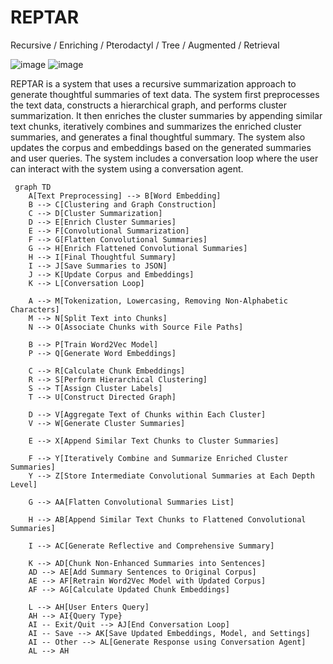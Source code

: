 # REPTAR
Recursive / Enriching / Pterodactyl / Tree / Augmented / Retrieval

![image](https://github.com/EveryOneIsGross/REPTAR/assets/23621140/53afdc05-b4c9-4941-b9f7-3b92b2d25575)
![image](https://github.com/EveryOneIsGross/REPTAR/assets/23621140/50793a9c-4d75-49c9-93ba-cd46671fedd1)

REPTAR is a system that uses a recursive summarization approach to generate thoughtful summaries of text data. The system first preprocesses the text data, constructs a hierarchical graph, and performs cluster summarization. It then enriches the cluster summaries by appending similar text chunks, iteratively combines and summarizes the enriched cluster summaries, and generates a final thoughtful summary. The system also updates the corpus and embeddings based on the generated summaries and user queries. The system includes a conversation loop where the user can interact with the system using a conversation agent.


```mermaid
 graph TD
    A[Text Preprocessing] --> B[Word Embedding]
    B --> C[Clustering and Graph Construction]
    C --> D[Cluster Summarization]
    D --> E[Enrich Cluster Summaries]
    E --> F[Convolutional Summarization]
    F --> G[Flatten Convolutional Summaries]
    G --> H[Enrich Flattened Convolutional Summaries]
    H --> I[Final Thoughtful Summary]
    I --> J[Save Summaries to JSON]
    J --> K[Update Corpus and Embeddings]
    K --> L[Conversation Loop]

    A --> M[Tokenization, Lowercasing, Removing Non-Alphabetic Characters]
    M --> N[Split Text into Chunks]
    N --> O[Associate Chunks with Source File Paths]

    B --> P[Train Word2Vec Model]
    P --> Q[Generate Word Embeddings]

    C --> R[Calculate Chunk Embeddings]
    R --> S[Perform Hierarchical Clustering]
    S --> T[Assign Cluster Labels]
    T --> U[Construct Directed Graph]

    D --> V[Aggregate Text of Chunks within Each Cluster]
    V --> W[Generate Cluster Summaries]

    E --> X[Append Similar Text Chunks to Cluster Summaries]

    F --> Y[Iteratively Combine and Summarize Enriched Cluster Summaries]
    Y --> Z[Store Intermediate Convolutional Summaries at Each Depth Level]

    G --> AA[Flatten Convolutional Summaries List]

    H --> AB[Append Similar Text Chunks to Flattened Convolutional Summaries]

    I --> AC[Generate Reflective and Comprehensive Summary]

    K --> AD[Chunk Non-Enhanced Summaries into Sentences]
    AD --> AE[Add Summary Sentences to Original Corpus]
    AE --> AF[Retrain Word2Vec Model with Updated Corpus]
    AF --> AG[Calculate Updated Chunk Embeddings]

    L --> AH[User Enters Query]
    AH --> AI{Query Type}
    AI -- Exit/Quit --> AJ[End Conversation Loop]
    AI -- Save --> AK[Save Updated Embeddings, Model, and Settings]
    AI -- Other --> AL[Generate Response using Conversation Agent]
    AL --> AH
```



